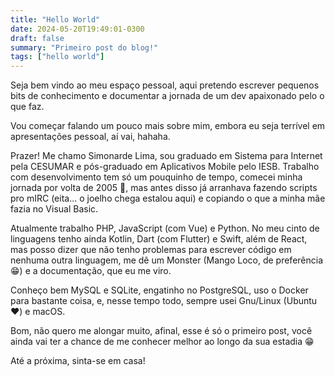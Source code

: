 ```yaml
---
title: "Hello World"
date: 2024-05-20T19:49:01-0300
draft: false
summary: "Primeiro post do blog!"
tags: ["hello world"]
---
```

Seja bem vindo ao meu espaço pessoal, aqui pretendo escrever pequenos bits de conhecimento e documentar a jornada de um dev apaixonado pelo o que faz.

Vou começar falando um pouco mais sobre mim, embora eu seja terrível em apresentações pessoal, aí vai, hahaha. 

Prazer! Me chamo Simonarde Lima, sou graduado em Sistema para Internet pela CESUMAR e pós-graduado em Aplicativos Mobile pelo IESB. Trabalho com desenvolvimento tem só um pouquinho de tempo, comecei minha jornada por volta de 2005 :older_man:, mas antes disso já arranhava fazendo scripts pro mIRC (eita... o joelho chega estalou aqui) e copiando o que a minha mãe fazia no Visual Basic.

Atualmente trabalho PHP, JavaScript (com Vue) e Python. No meu cinto de linguagens tenho ainda Kotlin, Dart (com Flutter) e Swift, além de React, mas posso dizer que não tenho problemas para escrever código em nenhuma outra linguagem, me dê um Monster (Mango Loco, de preferência :grin:) e a documentação, que eu me viro.

Conheço bem MySQL e SQLite, engatinho no PostgreSQL, uso o Docker para bastante coisa, e, nesse tempo todo, sempre usei Gnu/Linux (Ubuntu :heart:) e macOS.

Bom, não quero me alongar muito, afinal, esse é só o primeiro post, você ainda vai ter a chance de me conhecer melhor ao longo da sua estadia :grin:

Até a próxima, sinta-se em casa! 
